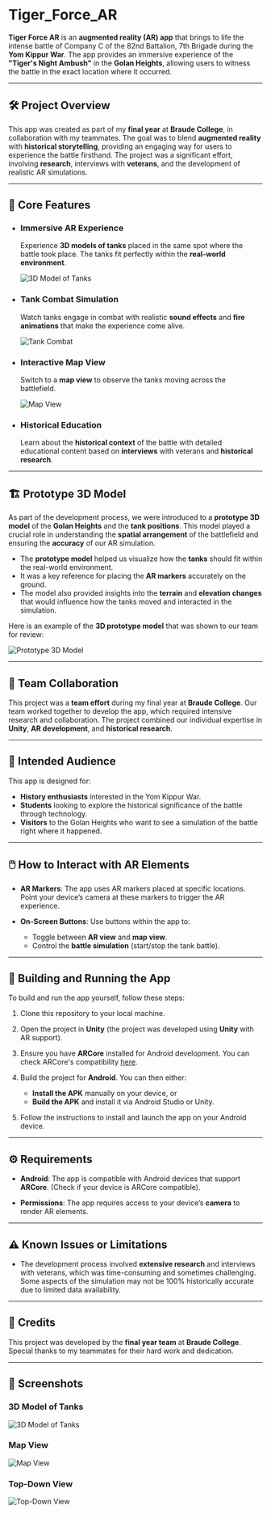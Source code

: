 # **Tiger_Force_AR**

**Tiger Force AR** is an **augmented reality (AR) app** that brings to life the intense battle of Company C of the 82nd Battalion, 7th Brigade during the **Yom Kippur War**. The app provides an immersive experience of the **"Tiger's Night Ambush"** in the **Golan Heights**, allowing users to witness the battle in the exact location where it occurred.

---

## 🛠️ **Project Overview**

This app was created as part of my **final year** at **Braude College**, in collaboration with my teammates. The goal was to blend **augmented reality** with **historical storytelling**, providing an engaging way for users to experience the battle firsthand. The project was a significant effort, involving **research**, interviews with **veterans**, and the development of realistic AR simulations.

---

## 🌟 **Core Features**

- ### **Immersive AR Experience**
   Experience **3D models of tanks** placed in the same spot where the battle took place. The tanks fit perfectly within the **real-world environment**.

   ![3D Model of Tanks](https://github.com/user-attachments/assets/dc3ff248-9e0d-44f2-8e3c-354ba1d3c901)  

- ### **Tank Combat Simulation**
   Watch tanks engage in combat with realistic **sound effects** and **fire animations** that make the experience come alive.

   ![Tank Combat](https://github.com/user-attachments/assets/862415e8-7134-42d7-8e94-016e330ff13a)

- ### **Interactive Map View**
   Switch to a **map view** to observe the tanks moving across the battlefield.

   ![Map View](https://github.com/user-attachments/assets/ab37295c-9432-4394-a17a-dceaab950adb)

- ### **Historical Education**
   Learn about the **historical context** of the battle with detailed educational content based on **interviews** with veterans and **historical research**.

---

## 🏗️ **Prototype 3D Model**

As part of the development process, we were introduced to a **prototype 3D model** of the **Golan Heights** and the **tank positions**. This model played a crucial role in understanding the **spatial arrangement** of the battlefield and ensuring the **accuracy** of our AR simulation.

- The **prototype model** helped us visualize how the **tanks** should fit within the real-world environment.
- It was a key reference for placing the **AR markers** accurately on the ground.
- The model also provided insights into the **terrain** and **elevation changes** that would influence how the tanks moved and interacted in the simulation.

Here is an example of the **3D prototype model** that was shown to our team for review:

![Prototype 3D Model](https://github.com/user-attachments/assets/e332c36a-019b-4f3f-936f-7c767ce07a80)

---

## 🤝 **Team Collaboration**

This project was a **team effort** during my final year at **Braude College**. Our team worked together to develop the app, which required intensive research and collaboration. The project combined our individual expertise in **Unity**, **AR development**, and **historical research**. 

---

## 🎯 **Intended Audience**

This app is designed for:
- **History enthusiasts** interested in the Yom Kippur War.
- **Students** looking to explore the historical significance of the battle through technology.
- **Visitors** to the Golan Heights who want to see a simulation of the battle right where it happened.

---

## 🖱️ **How to Interact with AR Elements**

- **AR Markers**: The app uses AR markers placed at specific locations. Point your device’s camera at these markers to trigger the AR experience.
  
- **On-Screen Buttons**: Use buttons within the app to:
  - Toggle between **AR view** and **map view**.
  - Control the **battle simulation** (start/stop the tank battle).

---

## 🔧 **Building and Running the App**

To build and run the app yourself, follow these steps:

1. Clone this repository to your local machine.

2. Open the project in **Unity** (the project was developed using **Unity** with AR support).

3. Ensure you have **ARCore** installed for Android development. You can check ARCore's compatibility [here](https://developers.google.com/ar/discover).

4. Build the project for **Android**. You can then either:
   - **Install the APK** manually on your device, or
   - **Build the APK** and install it via Android Studio or Unity.

5. Follow the instructions to install and launch the app on your Android device.

---

## ⚙️ **Requirements**

- **Android**: The app is compatible with Android devices that support **ARCore**. (Check if your device is ARCore compatible).
  
- **Permissions**: The app requires access to your device’s **camera** to render AR elements.

---

## ⚠️ **Known Issues or Limitations**

- The development process involved **extensive research** and interviews with veterans, which was time-consuming and sometimes challenging. Some aspects of the simulation may not be 100% historically accurate due to limited data availability.

---

## 💼 **Credits**

This project was developed by the **final year team** at **Braude College**. Special thanks to my teammates for their hard work and dedication.

---

## 📸 **Screenshots**

### 3D Model of Tanks
![3D Model of Tanks](https://github.com/user-attachments/assets/dc3ff248-9e0d-44f2-8e3c-354ba1d3c901)

### Map View
![Map View](https://github.com/user-attachments/assets/ab37295c-9432-4394-a17a-dceaab950adb)

### Top-Down View
![Top-Down View](https://github.com/user-attachments/assets/862415e8-7134-42d7-8e94-016e330ff13a)

